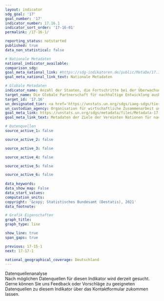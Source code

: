 ```yaml
---
layout: indicator    
sdg_goal: '17'    
goal_number: '17'    
indicator_number: 17.16.1    
indicator_sort_order: '17-16-01'    
permalink: /17-16-1/    

reporting_status: notstarted    
published: true    
data_non_statistical: false    

# Nationale Metadaten    
national_indicator_available:     
comparison_sdg:     
goal_meta_national_link: #https://sdg-indikatoren.de/public/MetaDe/17.16.1.pdf    
goal_meta_national_link_text: Nationale Metadaten    

# Globale Metadaten    
indicator_name: Anzahl der Staaten, die Fortschritte bei der Überwachung von Multi-Stakeholder-Rahmenwerken zur Wirksamkeit von Entwicklungszusammenarbeit berichten, die das Erreichen der Ziele für nachhaltige Entwicklung unterstützen    
target_name: Die Globale Partnerschaft für nachhaltige Entwicklung ausbauen, ergänzt durch Multi-Akteur-Partnerschaften zur Mobilisierung und zum Austausch von Wissen, Fachkenntnissen, Technologie und finanziellen Ressourcen, um die Erreichung der Ziele für nachhaltige Entwicklung in allen Ländern und insbesondere in den Entwicklungsländern zu unterstützen    
target_id: '17.16'    
un_designated_tier: <a href='https://unstats.un.org/sdgs/iaeg-sdgs/tier-classification/' title='Klicken Sie hier um weitere Informationen zur UN-Tier-Klassifikation zu erhalten.'  target='_blank'>Tier II</a>    
un_custodian_agency: Organisation für wirtschaftliche Zusammenarbeit und Entwicklung (OECD)<br>Entwicklungsprogramm der Vereinten Nationen (UNDP)    
goal_meta_link: https://unstats.un.org/sdgs/metadata/files/Metadata-17-16-01.pdf    
goal_meta_link_text: Metadaten der Ziele der Vereinten Nationen für nachhaltige Entwicklung    

# Datenquellen
source_active_1: false

source_active_2: false

source_active_3: false

source_active_4: false

source_active_5: false

source_active_6: false
    
data_keywords:     
data_show_map: False    
data_start_values:     
computation_units:     
copyright: '&copy; Statistisches Bundesamt (Destatis), 2021'    
data_footnote:     

# Grafik Eigenschaften    
graph_title:     
graph_type: line    

show_line: true
span_gaps: true    

previous: 17-15-1    
next: 17-17-1    

national_geographical_coverage: Deutschland    
---
```


<span class="status notstarted"> Datenquellenanalyse </span><br>
Nach möglichen Datenquellen für diesen Indikator wird derzeit gesucht.
Gerne können Sie uns Feedback oder Vorschläge zu geeigneten Datenquellen zu diesem Indikator über das Kontaktformular zukommen lassen.